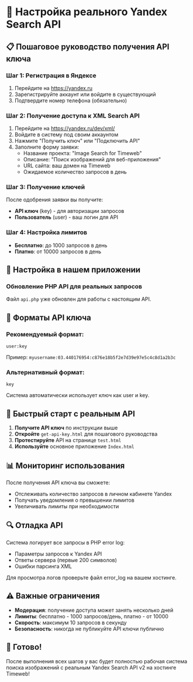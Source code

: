 # 🔑 Настройка реального Yandex Search API

## 📋 Пошаговое руководство получения API ключа

### Шаг 1: Регистрация в Яндексе
1. Перейдите на https://yandex.ru
2. Зарегистрируйте аккаунт или войдите в существующий
3. Подтвердите номер телефона (обязательно)

### Шаг 2: Получение доступа к XML Search API
1. Перейдите на https://yandex.ru/dev/xml/
2. Войдите в систему под своим аккаунтом
3. Нажмите "Получить ключ" или "Подключить API"
4. Заполните форму заявки:
   - Название проекта: "Image Search for Timeweb"
   - Описание: "Поиск изображений для веб-приложения"
   - URL сайта: ваш домен на Timeweb
   - Ожидаемое количество запросов в день

### Шаг 3: Получение ключей
После одобрения заявки вы получите:
- **API ключ** (key) - для авторизации запросов
- **Пользователь** (user) - ваш логин для API

### Шаг 4: Настройка лимитов
- **Бесплатно**: до 1000 запросов в день
- **Платно**: от 10000 запросов в день

## 🔧 Настройка в нашем приложении

### Обновление PHP API для реальных запросов

Файл `api.php` уже обновлен для работы с настоящим API.

## 🎯 Форматы API ключа

### Рекомендуемый формат:
```
user:key
```
Пример: `myusername:03.440176954:c876e18b5f2e7d39e97e5c4c8d1a2b3c`

### Альтернативный формат:
```
key
```
Система автоматически использует ключ как user и key.

## 🚀 Быстрый старт с реальным API

1. **Получите API ключ** по инструкции выше
2. **Откройте** `get-api-key.html` для пошагового руководства
3. **Протестируйте** API на странице `test.html`
4. **Используйте** основное приложение `Index.html`

## 📊 Мониторинг использования

После получения API ключа вы сможете:
- Отслеживать количество запросов в личном кабинете Yandex
- Получать уведомления о превышении лимитов
- Увеличивать лимиты при необходимости

## 🔍 Отладка API

Система логирует все запросы в PHP error log:
- Параметры запросов к Yandex API
- Ответы сервера (первые 200 символов)
- Ошибки парсинга XML

Для просмотра логов проверьте файл error_log на вашем хостинге.

## ⚠️ Важные ограничения

- **Модерация**: получение доступа может занять несколько дней
- **Лимиты**: бесплатно - 1000 запросов/день, платно - от 10000
- **Скорость**: максимум 10 запросов в секунду
- **Безопасность**: никогда не публикуйте API ключи публично

## 🎉 Готово!

После выполнения всех шагов у вас будет полностью рабочая система поиска изображений с реальным Yandex Search API v2 на хостинге Timeweb!

```